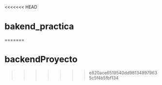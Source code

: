<<<<<<< HEAD
# bakend_practica
=======
# backendProyecto
>>>>>>> e820ace6519540dd981348979635c5f4b5fbf134
